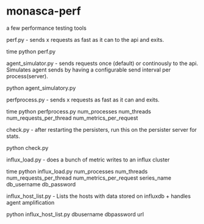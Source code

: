 monasca-perf
============

a few performance testing tools

perf.py - sends x requests as fast as it can to the api and exits.
  
  time python perf.py

agent_simulator.py - sends requests once (default) or continously to the api.
  Simulates agent sends by having a configurable send interval per process(server).

  python agent_simulatory.py

perfprocess.py - sends x requests as fast as it can and exits.
  
  time python perfprocess.py  num_processes  num_threads  num_requests_per_thread  num_metrics_per_request

check.py - after restarting the persisters, run this on the persister server for stats.
  
  python check.py

influx_load.py - does a bunch of metric writes to an influx cluster

  time python influx_load.py  num_processes  num_threads  num_requests_per_thread  num_metrics_per_request  series_name  db_username  db_password

influx_host_list.py - Lists the hosts with data stored on influxdb + handles agent amplification

  python influx_host_list.py  dbusername  dbpassword  url

